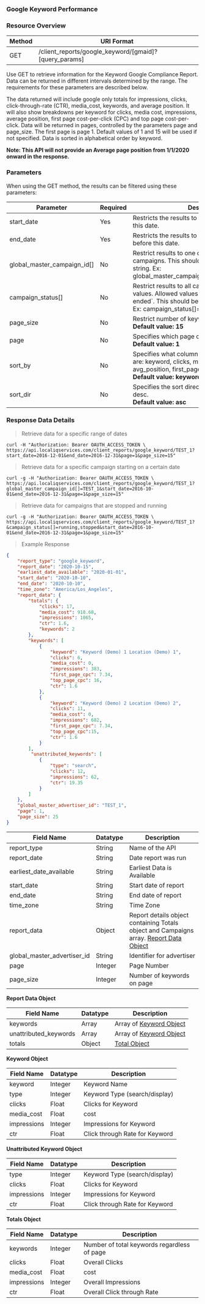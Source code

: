 ### **Google Keyword Performance**

### Resource Overview&nbsp;&nbsp;&nbsp;

|Method|URI Format|
|---|---|
|GET|/client_reports/google_keyword/[gmaid]?[query_params]|

Use GET to retrieve information for the Keyword Google Compliance Report.  Data can be returned in different intervals determined by the range. The requirements for these parameters are described below.

The data returned will include google only totals for impressions, clicks, click-through-rate (CTR), media_cost, keywords, and average position.  It will also show breakdowns per keyword for clicks, media cost, impressions, average position, first page cost-per-click (CPC) and top page cost-per-click.  Data will be returned in pages, controlled by the parameters page and page_size.  The first page is page 1.  Default values of 1 and 15 will be used if not specified.  Data is sorted in alphabetical order by keyword.

**Note: This API will not provide an Average page position from 1/1/2020 onward in the response.**

### Parameters&nbsp;&nbsp;&nbsp;

When using the GET method, the results can be filtered using these parameters:

| Parameter | Required | Description |
|---|---|---|
|start_date|Yes|Restricts the results to those occurring on or after this date.|
|end_date|Yes|Restricts the results to those occurring on or before this date.|
|global_master_campaign_id[]|No|Restrict results to one or more specific campaigns. This should be a comma separated string. Ex: global_master_campaign_id[]=USA_123,USA_456|
|campaign_status[]|No|Restrict results to all campaigns with given status values.  Allowed values are running, stopped and ended`. This should be a comma separated string. Ex: campaign_status[]=running,stopped|
|page_size|No|Restrict number of keywords in result.<br>**Default value: 15** |
|page|No|Specifies which page of results to return.<br>**Default value: 1** | |
|sort_by|No|Specifies what column to sort by.  Valid columns are: keyword, clicks, media cost, impressions, avg_position, first_page_cpc, top_page_cpc, str. <br>**Default value: keyword**|
|sort_dir|No|Specifies the sort direction.  Can be either asc or desc. <br>**Default value: asc**|

### Response Data Details&nbsp;&nbsp;&nbsp;

> Retrieve data for a specific range of dates

```
curl -H "Authorization: Bearer OAUTH_ACCESS_TOKEN \
https://api.localiqservices.com/client_reports/google_keyword/TEST_1?start_date=2016-12-01&end_date=2016-12-31&page=1&page_size=15"
```

> Retrieve data for a specific campaign starting on a certain date

```
curl -g -H "Authorization: Bearer OAUTH_ACCESS_TOKEN \
https://api.localiqservices.com/client_reports/google_keyword/TEST_1?global_master_campaign_id[]=TEST_1&start_date=2016-10-01&end_date=2016-12-31&page=1&page_size=15"
```

> Retrieve data for campaigns that are stopped and running

```
curl -g -H "Authorization: Bearer OAUTH_ACCESS_TOKEN \
https://api.localiqservices.com/client_reports/google_keyword/TEST_1?&campaign_status[]=running,stopped&start_date=2016-10-01&end_date=2016-12-31&page=1&page_size=15"
```

> Example Response

```json
{
    "report_type": "google_keyword",
    "report_date": "2020-10-15",
    "earliest_date_available": "2020-01-01",
    "start_date": "2020-10-10",
    "end_date": "2020-10-10",
    "time_zone": "America/Los_Angeles",
    "report_data": {
        "totals": {
            "clicks": 17,
            "media_cost": 918.68,
            "impressions": 1065,
            "ctr": 1.6,
            "keywords": 2
        },
        "keywords": [
            {
                "keyword": "Keyword (Demo) 1 Location (Demo) 1",
                "clicks": 6,
                "media_cost": 0,
                "impressions": 383,
                "first_page_cpc": 7.34,
                "top_page_cpc": 16,
                "ctr": 1.6
            },
            {
                "keyword": "Keyword (Demo) 2 Location (Demo) 2",
                "clicks": 11,
                "media_cost": 0,
                "impressions": 682,
                "first_page_cpc": 7.34,
                "top_page_cpc":15,
                "ctr": 1.6
            }
        ],
         "unattributed_keywords": [
            {
                "type": "search",
                "clicks": 12,
                "impressions": 62,
                "ctr": 19.35
            }
        ]
    },
    "global_master_advertiser_id": "TEST_1",
    "page": 1,
    "page_size": 25
}

```

|Field Name|Datatype|Description|
|---|---|---|
|report_type|String|Name of the API|
|report_date|String|Date report was run|
|earliest_date_available|String|Earliest Data is Available|
|start_date|String|Start date of report|
|end_date|String|End date of report|
|time_zone|String|Time Zone|
|report_data|Object|Report details object containing Totals object and Campaigns array. [Report Data Object](#keywordreportdata)|
|global_master_advertiser_id|String|Identifier for advertiser|
|page|Integer|Page Number|
|page_size|Integer|Number of keywords on page|

<a name="keywordreportdata"></a>
**Report Data Object**

|Field Name|Datatype|Description|
|---|---|---|
|keywords|Array|Array of [Keyword Object](#keywordobject)|
|unattributed_keywords|Array|Array of [Keyword Object](#unattributedkeywordobject)|
|totals|Object|[Total Object](#totalobject)|

<a name="keywordobject"></a>
**Keyword Object**

|Field Name|Datatype|Description|
|---|---|---|
|keyword|Integer|Keyword Name|
|type|Integer|Keyword Type (search/display)|
|clicks|Float|Clicks for Keyword|
|media_cost|Float|cost|
|impressions|Integer|Impressions for Keyword|
|ctr|Float|Click through Rate for Keyword|

<a name="unattributedkeyword"></a>
**Unattributed Keyword Object**

|Field Name|Datatype|Description|
|---|---|---|
|type|Integer|Keyword Type (search/display)|
|clicks|Float|Clicks for Keyword|
|impressions|Integer|Impressions for Keyword|
|ctr|Float|Click through Rate for Keyword|

<a name="totalobject"></a>
**Totals Object**

|Field Name|Datatype|Description|
|---|---|---|
|keywords|Integer|Number of total keywords regardless of page|
|clicks|Float|Overall Clicks|
|media_cost|Float|cost|
|impressions|Integer|Overall Impressions|
|ctr|Float|Overall Click through Rate|

